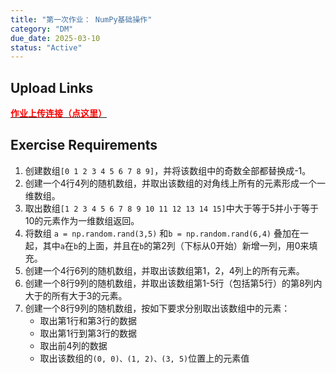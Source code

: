 ```yaml
---
title: "第一次作业： NumPy基础操作"
category: "DM"
due_date: 2025-03-10
status: "Active"
---
```


## Upload Links

[<span style="color:red; font-weight:bold">作业上传连接（点这里）</span>](https://pan.hunnu.edu.cn/u/d/7b0cac785fd5480c882e/)

## Exercise Requirements
1. 创建数组`[0 1 2 3 4 5 6 7 8 9]`，并将该数组中的奇数全部都替换成-1。
2. 创建一个4行4列的随机数组，并取出该数组的对角线上所有的元素形成一个一维数组。
3. 取出数组`[1 2 3 4 5 6 7 8 9 10 11 12 13 14 15]`中大于等于5并小于等于10的元素作为一维数组返回。
4. 将数组 `a = np.random.rand(3,5)` 和`b = np.random.rand(6,4)` 叠加在一起，其中`a`在`b`的上面，并且在`b`的第2列（下标从0开始）新增一列，用0来填充。
5. 创建一个4行6列的随机数组，并取出该数组第1，2，4列上的所有元素。
6. 创建一个8行9列的随机数组，并取出该数组第1-5行（包括第5行）的第8列内大于的所有大于3的元素。
7. 创建一个8行9列的随机数组，按如下要求分别取出该数组中的元素：
   * 取出第1行和第3行的数据
   * 取出第1行到第3行的数据
   * 取出前4列的数据
   * 取出该数组的`(0, 0)、(1, 2)、(3, 5)`位置上的元素值